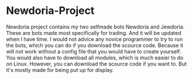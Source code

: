 # Newdoria-Project

Newdoria project contains my two selfmade bots Newdoria and Jewdoria.
These are bots made most specifically for trading. And it will be updated when I have time.
I would not advice any novice programmer to try to run the bots,
which you can do if you download the scource code. Because it will not work without 
a config file that you would have to create yourself. You would also have to download all modules,
which is much easier to do on Linux. However, you can download the scource code if you want to. 
But it's mostly made for being put up for display.
